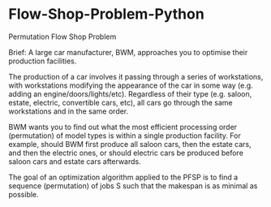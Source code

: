 # Flow-Shop-Problem-Python
Permutation Flow Shop Problem

Brief: A large car manufacturer, BWM, approaches you to optimise their production facilities. 

The production of a car involves it passing through a series of workstations, with workstations modifying the appearance of the car in some way (e.g. adding an engine/doors/lights/etc). Regardless of their type (e.g. saloon, estate, electric, convertible cars, etc), all cars go through the same workstations and in the same order. 

BWM wants you to find out what the most efficient processing order (permutation) of model types is within a single production facility. For example, should BWM first produce all saloon cars, then the estate cars, and then the electric ones, or should electric cars be produced before saloon cars and estate cars afterwards. 

The goal of an optimization algorithm applied to the PFSP is to find a sequence (permutation) of jobs S such that the makespan is as minimal as possible.  
